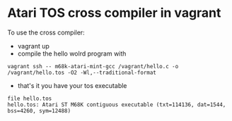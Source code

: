 # Atari TOS cross compiler in vagrant

To use the cross compiler:
* vagrant up
* compile the hello wolrd program with
```
vagrant ssh -- m68k-atari-mint-gcc /vagrant/hello.c -o /vagrant/hello.tos -O2 -Wl,--traditional-format
```
* that's it you have your tos executable
```
file hello.tos
hello.tos: Atari ST M68K contiguous executable (txt=114136, dat=1544, bss=4260, sym=12488)
```

